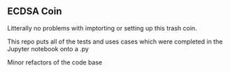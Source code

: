 ## ECDSA Coin

Litterally no problems with imptorting or setting up this trash coin.

This repo puts all of the tests and uses cases which were completed in the
Jupyter notebook onto a .py

Minor refactors of the code base

